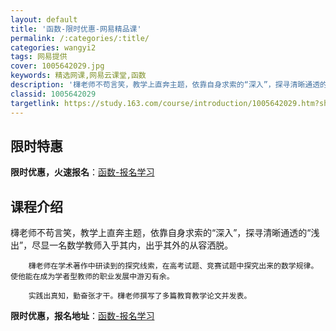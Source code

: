 ```yaml
---
layout: default
title: '函数-限时优惠-网易精品课'
permalink: /:categories/:title/
categories: wangyi2
tags: 网易提供
cover: 1005642029.jpg
keywords: 精选网课,网易云课堂,函数
description: '欂老师不苟言笑，教学上直奔主题，依靠自身求索的“深入”，探寻清晰通透的“浅出”，尽显一名数学教师入乎其内，出乎其外的从容'
classid: 1005642029
targetlink: https://study.163.com/course/introduction/1005642029.htm?share=1&shareId=1025206652&utm_campaign=share&utm_medium=iphoneShare&utm_source=&utm_u=1025206652
---
```


## 限时特惠

**限时优惠，火速报名**：[函数-报名学习](https://study.163.com/course/introduction/1005642029.htm?share=1&shareId=1025206652&utm_campaign=share&utm_medium=iphoneShare&utm_source=&utm_u=1025206652)

## 课程介绍

欂老师不苟言笑，教学上直奔主题，依靠自身求索的“深入”，探寻清晰通透的“浅出”，尽显一名数学教师入乎其内，出乎其外的从容洒脱。

        欂老师在学术著作中研读到的探究线索，在高考试题、竞赛试题中探究出来的数学规律。使他能在成为学者型教师的职业发展中游刃有余。

        实践出真知，勤奋张才干。欂老师撰写了多篇教育教学论文并发表。

**限时优惠，报名地址**：[函数-报名学习](https://study.163.com/course/introduction/1005642029.htm?share=1&shareId=1025206652&utm_campaign=share&utm_medium=iphoneShare&utm_source=&utm_u=1025206652)

